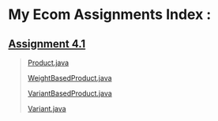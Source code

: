 # My Ecom Assignments Index :

## [Assignment 4.1](https://github.com/alein249/MyEcom/tree/master/src)

> [Product.java](https://github.com/alein249/MyEcom/blob/master/src/models/Product.java)
> 
> [WeightBasedProduct.java](https://github.com/alein249/MyEcom/blob/master/src/models/WeightBasedProduct.java)
> 
> [VariantBasedProduct.java](https://github.com/alein249/MyEcom/blob/master/src/models/VariantBasedProduct.java)
> 
> [Variant.java](https://github.com/alein249/MyEcom/blob/master/src/models/Variant.java)

